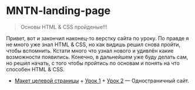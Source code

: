# MNTN-landing-page

> Основы HTML & CSS пройденые!!! 

Привет, вот и закончил наконец-то верстку сайта по уроку. По правде я не много уже знал HTML & CSS, но как видишь решил снова пройти, чтобы вспомнить. Кстати много что узнал нового и удивлён какие возможности появились. Конечно, в дальнейшем уже буду делать сам, но решил начать, с того чтобы пройтись по основам и понять на что способен HTML & CSS.

- [Макет целевой страницы](/IT/my-path-to-IT/my-training-program/key-skills/junior-middle-senior-full-stack-engineer/html-css/website-layout/) + [Урок 1](https://www.youtube.com/watch?v=t2U3V0k1LMc) + [Урок 2](https://www.youtube.com/watch?v=JBOzxIkmD9M) — Одностраничный сайт.

